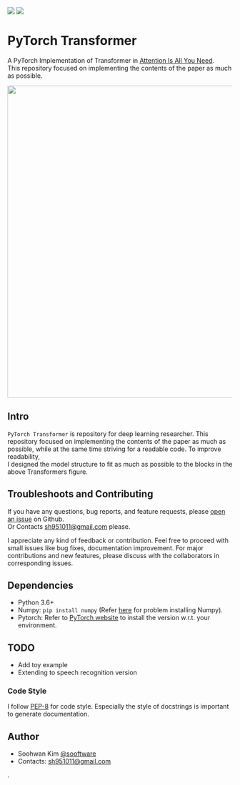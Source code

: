 [<img src="http://img.shields.io/badge/Documentation-passing-c2e4f7?logo=Read%20the%20Docs&logoColor=white">](https://sooftware.github.io/PyTorch-Transformer/) <img src="http://img.shields.io/badge/License-Apache--2.0-c2e4f7">
# PyTorch Transformer
  
A PyTorch Implementation of Transformer in [Attention Is All You Need](https://arxiv.org/abs/1706.03762).  
This repository focused on implementing the contents of the paper as much as possible.  
  
<img src="https://tutorials.pytorch.kr/_images/transformer_architecture.jpg" height=700>  
  
## Intro 
  
`PyTorch Transformer` is repository for deep learning researcher. This repository focused on implementing the contents of the paper as much as possible, while at the same time striving for a readable code. To improve readability,    
I designed the model structure to fit as much as possible to the blocks in the above Transformers figure.

## Troubleshoots and Contributing
  
If you have any questions, bug reports, and feature requests, please [open an issue](https://github.com/sooftware/PyTorch-Transformer/issues) on Github.   
Or Contacts sh951011@gmail.com please.
  
I appreciate any kind of feedback or contribution.  Feel free to proceed with small issues like bug fixes, documentation improvement.  For major contributions and new features, please discuss with the collaborators in corresponding issues.  
  
## Dependencies
  
* Python 3.6+
* Numpy: `pip install numpy` (Refer [here](https://github.com/numpy/numpy) for problem installing Numpy).
* Pytorch: Refer to [PyTorch website](http://pytorch.org/) to install the version w.r.t. your environment.  

## TODO  
  
* Add toy example
* Extending to speech recognition version 
  
### Code Style
I follow [PEP-8](https://www.python.org/dev/peps/pep-0008/) for code style. Especially the style of docstrings is important to generate documentation.  
  
## Author
  
* Soohwan Kim [@sooftware](https://github.com/sooftware)
* Contacts: sh951011@gmail.com

.
